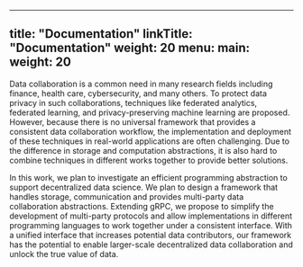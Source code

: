 
---
title: "Documentation"
linkTitle: "Documentation"
weight: 20
menu:
  main:
    weight: 20
---


Data collaboration is a common need in many research fields including finance, health care, cybersecurity, and many others. To protect data privacy in such collaborations, techniques like federated analytics, federated learning, and privacy-preserving machine learning are proposed. However, because there is no universal framework that provides a consistent data collaboration workflow, the implementation and deployment of these techniques in real-world applications are often challenging. Due to the difference in storage and computation abstractions, it is also hard to combine techniques in different works together to provide better solutions.

In this work, we plan to investigate an efficient programming abstraction to support decentralized data science. We plan to design a framework that handles storage, communication and provides multi-party data collaboration abstractions. Extending gRPC, we propose to simplify the development of multi-party protocols and allow implementations in different programming languages to work together under a consistent interface. With a unified interface that increases potential data contributors, our framework has the potential to enable larger-scale decentralized data collaboration and unlock the true value of data.


